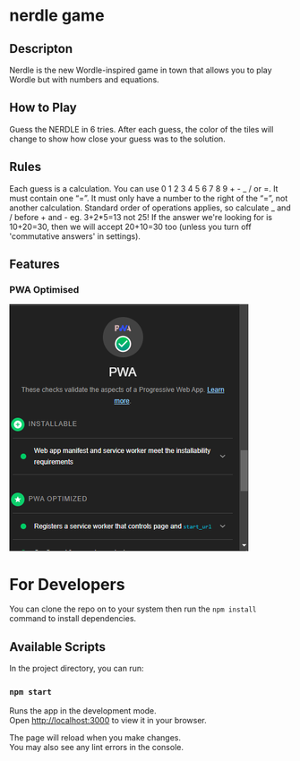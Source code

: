 # nerdle game

## Descripton

Nerdle is the new Wordle-inspired game in town that allows you to play Wordle but with numbers and equations.

## How to Play

Guess the NERDLE in 6 tries. After each guess, the color of the tiles will change to show how close your guess was to the solution.

## Rules

Each guess is a calculation.
You can use 0 1 2 3 4 5 6 7 8 9 + - _ / or =.
It must contain one “=”.
It must only have a number to the right of the “=”, not another calculation.
Standard order of operations applies, so calculate _ and / before + and - eg. 3+2\*5=13 not 25!
If the answer we're looking for is 10+20=30, then we will accept 20+10=30 too (unless you turn off 'commutative answers' in settings).

## Features

### PWA Optimised

<img src='sampleImages/pwa.png' rel='pwa-img' />

# For Developers

You can clone the repo on to your system then run the `npm install` command to install dependencies.

## Available Scripts

In the project directory, you can run:

### `npm start`

Runs the app in the development mode.\
Open [http://localhost:3000](http://localhost:3000) to view it in your browser.

The page will reload when you make changes.\
You may also see any lint errors in the console.
